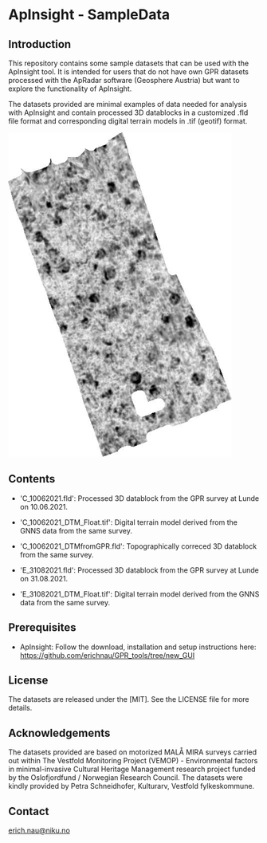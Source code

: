 # ApInsight - SampleData

## Introduction
This repository contains some sample datasets that can be used with the ApInsight tool. It is intended for users that do not have own GPR datasets processed with the ApRadar software (Geosphere Austria) but want to explore the functionality of ApInsight.  

The datasets provided are minimal examples of data needed for analysis with ApInsight and contain processed 3D datablocks in a customized .fld file format and corresponding digital terrain models in .tif (geotif) format. 

![GPR depthslice C_10062021](image/C_10062021_040-050.jpg)


## Contents
- 'C_10062021.fld': Processed 3D datablock from the GPR survey at Lunde on 10.06.2021.
 - 'C_10062021_DTM_Float.tif': Digital terrain model derived from the GNNS data from the same survey.
- 'C_10062021_DTMfromGPR.fld': Topographically correced 3D datablock from the same survey.


- 'E_31082021.fld': Processed 3D datablock from the GPR survey at Lunde on 31.08.2021.
- 'E_31082021_DTM_Float.tif': Digital terrain model derived from the GNNS data from the same survey.

## Prerequisites
- ApInsight: Follow the download, installation and setup instructions here: https://github.com/erichnau/GPR_tools/tree/new_GUI

## License
The datasets are released under the [MIT]. See the LICENSE file for more details.

## Acknowledgements
The datasets provided are based on motorized MALÅ MIRA surveys carried out within The Vestfold Monitoring Project (VEMOP) - Environmental factors in minimal-invasive Cultural Heritage Management research project funded by the Oslofjordfund / Norwegian Research Council. The datasets were kindly provided by Petra Schneidhofer, Kulturarv, Vestfold fylkeskommune.

## Contact
erich.nau@niku.no

